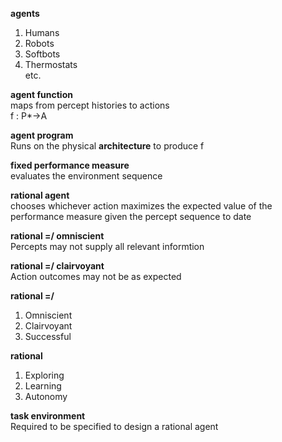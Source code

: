 **agents**  
1. Humans  
2. Robots  
3. Softbots  
4. Thermostats  
etc.  

**agent function**  
maps from percept histories to actions  
f : P*->A  

**agent program**  
Runs on the physical **architecture** to produce f  

**fixed performance measure**  
evaluates the environment sequence  

**rational agent**  
chooses whichever action maximizes the expected value of the performance measure given the percept sequence to date  

**rational =/ omniscient**  
Percepts may not supply all relevant informtion  

**rational =/ clairvoyant**  
Action outcomes may not be as expected  

**rational =/**  
1. Omniscient  
2. Clairvoyant  
3. Successful  

**rational** 
1. Exploring  
2. Learning  
3. Autonomy  

**task environment**  
Required to be specified to design a rational agent  


